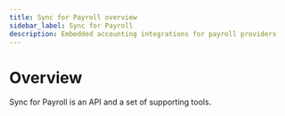 ```yaml
---
title: Sync for Payroll overview
sidebar_label: Sync for Payroll
description: Embedded accounting integrations for payroll providers
---
```


# Overview

Sync for Payroll is an API and a set of supporting tools.